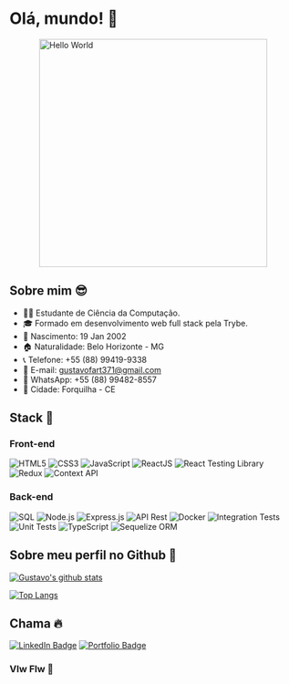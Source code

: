 # Olá, mundo! 👋

<div style="display: flex; justify-content: center;">
  <img src="https://i.pinimg.com/originals/21/11/61/21116158daaeb1459b4ec0758505e1ad.gif" alt="Hello World" width="400px">
</div>

## Sobre mim 😎
- 👨‍🎓 Estudante de Ciência da Computação.
- 🎓 Formado em desenvolvimento web full stack pela Trybe.
- 📅 Nascimento: 19 Jan 2002
- 🏠 Naturalidade: Belo Horizonte - MG
- 📞 Telefone: +55 (88) 99419-9338
- 📧 E-mail: gustavofart371@gmail.com
- 💬 WhatsApp: +55 (88) 99482-8557
- 🌆 Cidade: Forquilha - CE

## Stack 🚀
### Front-end
![HTML5](https://img.shields.io/badge/-HTML5-E34F26?style=flat-square&logo=html5&logoColor=white)
![CSS3](https://img.shields.io/badge/-CSS3-1572B6?style=flat-square&logo=css3)
![JavaScript](https://img.shields.io/badge/-JavaScript-black?style=flat-square&logo=javascript)
![ReactJS](https://img.shields.io/badge/-ReactJS-black?style=flat-square&logo=react)
![React Testing Library](https://img.shields.io/badge/-React%20Testing%20Library-61DAFB?style=flat-square&logo=testing-library)
![Redux](https://img.shields.io/badge/-Redux-764ABC?style=flat-square&logo=redux)
![Context API](https://img.shields.io/badge/-Context%20API-61DAFB?style=flat-square&logo=react)

### Back-end
![SQL](https://img.shields.io/badge/-SQL-4479A1?style=flat-square&logo=postgresql&logoColor=white)
![Node.js](https://img.shields.io/badge/-Node.js-black?style=flat-square&logo=Node.js)
![Express.js](https://img.shields.io/badge/-Express.js-000000?style=flat-square&logo=express&logoColor=white)
![API Rest](https://img.shields.io/badge/-API%20Rest-61DAFB?style=flat-square&logo=rest)
![Docker](https://img.shields.io/badge/-Docker-2496ED?style=flat-square&logo=docker&logoColor=white)
![Integration Tests](https://img.shields.io/badge/-Integration%20Tests-61DAFB?style=flat-square&logo=testing-library)
![Unit Tests](https://img.shields.io/badge/-Unit%20Tests-61DAFB?style=flat-square&logo=testing-library)
![TypeScript](https://img.shields.io/badge/-TypeScript-007ACC?style=flat-square&logo=typescript)
![Sequelize ORM](https://img.shields.io/badge/-Sequelize%20ORM-1A91DA?style=flat-square&logo=sequelize)

## Sobre meu perfil no Github 🤖

[![Gustavo's github stats](https://github-readme-stats.vercel.app/api?username=gustavoabreu02&count_private=true&show_icons=true&theme=dark)](https://github.com/gustavoabreu02)

[![Top Langs](https://github-readme-stats.vercel.app/api/top-langs/?username=gustavoabreu02&langs_count=8&theme=dark&layout=compact)](https://github.com/gustavoabreu02)


## Chama 🔥

[![LinkedIn Badge](https://img.shields.io/badge/-Gustavo%20Abreu-blue?style=flat-square&logo=Linkedin&logoColor=white&link=https://www.linkedin.com/in/gustavoabreeu/)](https://www.linkedin.com/in/gustavoabreeu/)
[![Portfolio Badge](https://img.shields.io/badge/Portfolio-gustavoabreu02.netlify.app-utilizando?style=flat-square&logo=firefox&logoColor=white)](https://gustavoabreu02.netlify.app/utilizando)

### Vlw Flw 🤙
